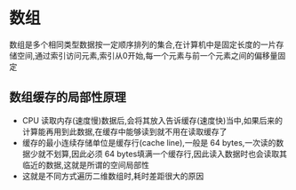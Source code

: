 # 数组

数组是多个相同类型数据按一定顺序排列的集合,在计算机中是固定长度的一片存储空间,通过索引访问元素,索引从0开始,每一个元素与前一个元素之间的偏移量固定

## 数组缓存的局部性原理

- CPU 读取内存(速度慢)数据后,会将其放入告诉缓存(速度快)当中,如果后来的计算能再用到此数据,在缓存中能够读到就不用在读取缓存了
- 缓存的最小连续存储单位是缓存行(cache line),一般是 64 bytes,一次读的数据少就不划算,因此必须 64
  bytes填满一个缓存行,因此读入数据时也会读取其临近的数据,这就是所谓的空间局部性
- 这就是不同方式遍历二维数组时,耗时差距很大的原因